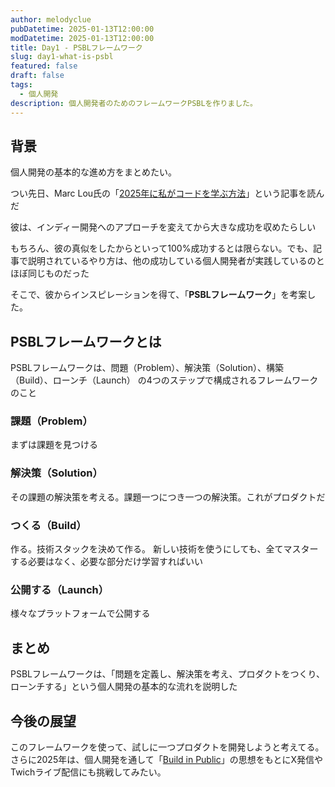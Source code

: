 ```yaml
---
author: melodyclue
pubDatetime: 2025-01-13T12:00:00
modDatetime: 2025-01-13T12:00:00
title: Day1 - PSBLフレームワーク
slug: day1-what-is-psbl
featured: false
draft: false
tags:
  - 個人開発
description: 個人開発者のためのフレームワークPSBLを作りました。
---
```


## 背景

個人開発の基本的な進め方をまとめたい。

つい先日、Marc Lou氏の「[2025年に私がコードを学ぶ方法](https://marclou.beehiiv.com/p/how-i-would-learn-to-code-in-2024-if-i-could-start-over)」という記事を読んだ

彼は、インディー開発へのアプローチを変えてから大きな成功を収めたらしい

もちろん、彼の真似をしたからといって100%成功するとは限らない。でも、記事で説明されているやり方は、他の成功している個人開発者が実践しているのとほぼ同じものだった

そこで、彼からインスピレーションを得て、「**PSBLフレームワーク**」を考案した。

## PSBLフレームワークとは

PSBLフレームワークは、問題（Problem）、解決策（Solution）、構築（Build）、ローンチ（Launch） の4つのステップで構成されるフレームワークのこと

### 課題（Problem）

まずは課題を見つける

### 解決策（Solution）

その課題の解決策を考える。課題一つにつき一つの解決策。これがプロダクトだ

### つくる（Build）

作る。技術スタックを決めて作る。
新しい技術を使うにしても、全てマスターする必要はなく、必要な部分だけ学習すればいい

### 公開する（Launch）

様々なプラットフォームで公開する

## まとめ

PSBLフレームワークは、「問題を定義し、解決策を考え、プロダクトをつくり、ローンチする」という個人開発の基本的な流れを説明した

## 今後の展望

このフレームワークを使って、試しに一つプロダクトを開発しようと考えてる。さらに2025年は、個人開発を通して「[Build in Public](https://x.com/biboukuro/status/1877289230646313323)」の思想をもとにX発信やTwichライブ配信にも挑戦してみたい。
